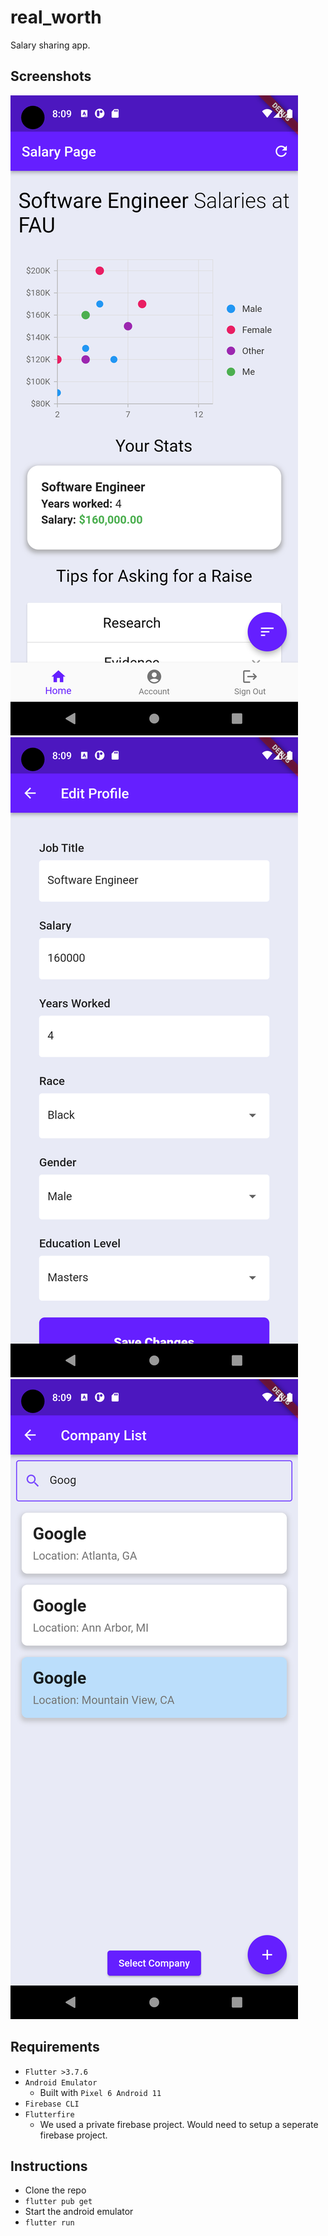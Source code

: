 # real_worth
Salary sharing app.

## Screenshots
<img src="/screenshots/home.png">
<img src="/screenshots/edit_profile.png">
<img src="/screenshots/company.png">

## Requirements
- `Flutter >3.7.6`
- `Android Emulator`
  - Built with `Pixel 6 Android 11`
- `Firebase CLI`
- `Flutterfire`
  - We used a private firebase project. Would need to setup a seperate firebase project.
  
  
 ## Instructions
 - Clone the repo
 - `flutter pub get`
 - Start the android emulator
 - `flutter run`
